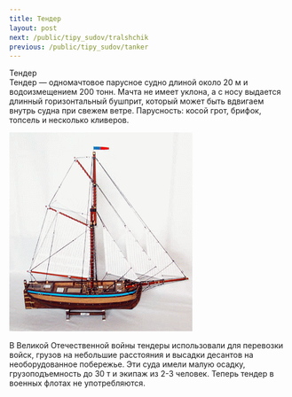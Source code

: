 ```yaml
---
title: Тендер
layout: post
next: /public/tipy_sudov/tralshchik
previous: /public/tipy_sudov/tanker
---
```


Тендер  
Тендер — одномачтовое парусное судно длиной около 20 м и водоизмещением 200 тонн. Мачта не имеет уклона, а с носу выдается длинный горизонтальный бушприт, который может быть вдвигаем внутрь судна при свежем ветре. Парусность: косой грот, брифок, топсель и несколько кливеров.  
  

![](/assets/img/suda/tender.gif)  

  
В Великой Отечественной войны тендеры использовали для перевозки войск, грузов на небольшие расстояния и высадки десантов на необорудованное побережье. Эти суда имели малую осадку, грузоподъемность до 30 т и экипаж из 2-3 человек. Теперь тендер в военных флотах не употребляются.